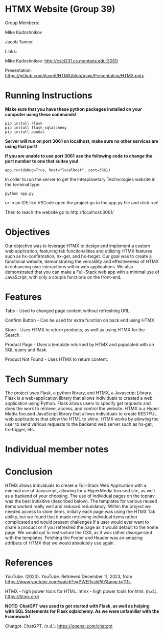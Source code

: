 # HTMX Website (Group 39)

Group Members:

Mike Kadoshnikov

Jacob Tanner


Links:

Mike Kadoshnikov: http://csci331.cs.montana.edu:3061/


Presentation: https://github.com/jtann5/HTMX/blob/main/Presentation/HTMX.pptx

# Running Instructions
**Make sure that you have these python packages installed on your computer using these commands!**
```
pip install Flask
pip install flask_sqlalchemy
pip install pandas
```



**Server will run on port 3061 on localhost, make sure no other services are using that port!**

**If you are unable to use port 3061 use the following code to change the port number to one that suites you!**




```app.run(debug=True, host="localhost", port=3061)```


In order to run the server to get the Interplanetary Technologies website in the terminal type:


```python app.py```


or in an IDE like VSCode open the project go to the app.py file and click run!

Then to reach the website go to http://localhost:3061/

# Objectives

Our objective was to leverage HTMX to design and implement a custom web application, featuring tab functionalities and utilizing HTMX features such as hx-confirmation, hx-get, and hx-target. Our goal was to create a functional website, demonstrating the versatility and effectiveness of HTMX in enhancing user interactions within web applications. We also demonstrated that you can make a Full-Stack web app with a minimal use of JavaScript, with only a couple functions on the front-end.

# Features
Tabs - Used to changed page content without refreshing URL.

Confirm Button - Can be used for extra function on back end using HTMX.

Store - Uses HTMX to return products, as well as using HTMX for the Search.

Product Page - Uses a template returned by HTMX and populated with an SQL query and flask.

Product Not Found - Uses HTMX to return content.

# Tech Summary

The project uses Flask, a python library, and HTMX, a Javascript Library. Flask is a web-application library that allows individuals to created a web application using Python.  Flask allows users to specify get requests and does the work to retrieve, access, and control the website. HTMX is a Hyper Media focused JavaScript library that allows individuals to create RESTFUL web applications that allow the HTML to shine. HTMX works by allowing the user to send various requests to the backend web server such as hx-get, hx-trigger, etc.

# Individual member notes

# Conclusion

HTMX allows individuals to create a Full-Stack Web Application with a minimal use of Javascript, allowing for a HyperMedia focused site, as well as a backend of your choosing. The use of individual pages on the topnav was the best initiaitive (described below). The templates for various reused items worked really well and reduced redundancy. Within the project we needed access to store items, initially each page was using the HTMX Tab ability, but we found that it made retrieving individual items rather complicated and would present challenges if a user would ever want to share a product or if you refreshed the page as it would default to the home page. We would opt to restructure the CSS, as it was rather disorganized with the templates. Fetching the Footer and Header was an amazing attribute of HTMX that we would absolutely use again.

# References

YouTube. (2023). YouTube. Retrieved December 11, 2023, from https://www.youtube.com/watch?v=PWEl1ysbPAY&amp;t=111s. 

HTMX - high power tools for HTML. htmx - high power tools for html. (n.d.). https://htmx.org/ 

**NOTE: ChatGPT was used to get started with Flask, as well as helping with SQL Statements for Flask sqlalchemy. As we were unfamiliar with the Framework!**

Chatgpt. ChatGPT. (n.d.). https://openai.com/chatgpt 

